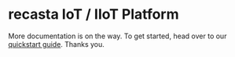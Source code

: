 # recasta IoT / IIoT Platform
More documentation is on the way. To get started, head over to our [quickstart guide](https://recasta.github.io/recasta/docs/#/).
Thanks you.